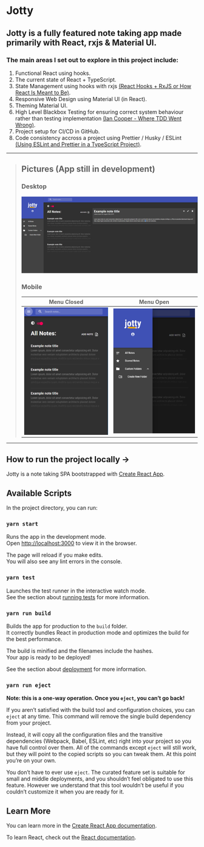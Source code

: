 # **Jotty**

## **Jotty is a fully featured note taking app made primarily with React, rxjs & Material UI.**

### The main areas I set out to explore in this project include:

1. Functional React using hooks.
1. The current state of React + TypeScript.
1. State Management using hooks with rxjs [(React Hooks + RxJS or How React Is Meant to Be)](https://blog.soshace.com/en/javascript/react-hooks-rxjs-or-how-react-is-meant-to-be/).
1. Responsive Web Design using Material UI (in React).
1. Theming Material UI.
1. High Level Blackbox Testing for ensuring correct system behaviour rather than testing implementation [(Ian Cooper - Where TDD Went Wrong)](https://www.youtube.com/watch?v=EZ05e7EMOLM).
1. Project setup for CI/CD in GitHub.
1. Code consistency accross a project using Prettier / Husky / ESLint [(Using ESLint and Prettier in a TypeScript Project)](https://dev.to/robertcoopercode/using-eslint-and-prettier-in-a-typescript-project-53jb).

---

> ## **Pictures (App still in development)**
>
> ### **Desktop**
>
> ![alt jotty desktop](https://github.com/kyle-barth/jotty/blob/master/pictures/jotty-desktop.PNG)
>
> ### **Mobile**
>
> |                                           Menu Closed                                           |                                                 Menu Open                                                 |
> | :---------------------------------------------------------------------------------------------: | :-------------------------------------------------------------------------------------------------------: |
> | ![alt jotty desktop](https://github.com/kyle-barth/jotty/blob/master/pictures/jotty-mobile.PNG) | ![alt jotty desktop](https://github.com/kyle-barth/jotty/blob/master/pictures/jotty-mobile-menu-open.PNG) |

---

## **How to run the project locally ->**

Jotty is a note taking SPA bootstrapped with [Create React App](https://github.com/facebook/create-react-app).

## Available Scripts

In the project directory, you can run:

### `yarn start`

Runs the app in the development mode.<br>
Open [http://localhost:3000](http://localhost:3000) to view it in the browser.

The page will reload if you make edits.<br>
You will also see any lint errors in the console.

### `yarn test`

Launches the test runner in the interactive watch mode.<br>
See the section about [running tests](https://facebook.github.io/create-react-app/docs/running-tests) for more information.

### `yarn run build`

Builds the app for production to the `build` folder.<br>
It correctly bundles React in production mode and optimizes the build for the best performance.

The build is minified and the filenames include the hashes.<br>
Your app is ready to be deployed!

See the section about [deployment](https://facebook.github.io/create-react-app/docs/deployment) for more information.

### `yarn run eject`

**Note: this is a one-way operation. Once you `eject`, you can’t go back!**

If you aren’t satisfied with the build tool and configuration choices, you can `eject` at any time. This command will remove the single build dependency from your project.

Instead, it will copy all the configuration files and the transitive dependencies (Webpack, Babel, ESLint, etc) right into your project so you have full control over them. All of the commands except `eject` will still work, but they will point to the copied scripts so you can tweak them. At this point you’re on your own.

You don’t have to ever use `eject`. The curated feature set is suitable for small and middle deployments, and you shouldn’t feel obligated to use this feature. However we understand that this tool wouldn’t be useful if you couldn’t customize it when you are ready for it.

## Learn More

You can learn more in the [Create React App documentation](https://facebook.github.io/create-react-app/docs/getting-started).

To learn React, check out the [React documentation](https://reactjs.org/).
